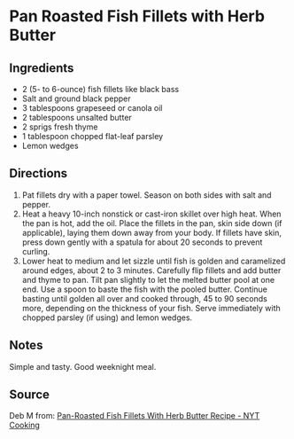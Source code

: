 # Pan Roasted Fish Fillets with Herb Butter

## Ingredients

- 2 (5- to 6-ounce) fish fillets like black bass
- Salt and ground black pepper
- 3 tablespoons grapeseed or canola oil
- 2 tablespoons unsalted butter
- 2 sprigs fresh thyme
- 1 tablespoon chopped flat-leaf parsley
- Lemon wedges

## Directions

1. Pat fillets dry with a paper towel. Season on both sides with salt and pepper.
2. Heat a heavy 10-inch nonstick or cast-iron skillet over high heat. When the pan is hot, add the oil. Place the fillets in the pan, skin side down (if applicable), laying them down away from your body. If fillets have skin, press down gently with a spatula for about 20 seconds to prevent curling.
3. Lower heat to medium and let sizzle until fish is golden and caramelized around edges, about 2 to 3 minutes. Carefully flip fillets and add butter and thyme to pan. Tilt pan slightly to let the melted butter pool at one end. Use a spoon to baste the fish with the pooled butter. Continue basting until golden all over and cooked through, 45 to 90 seconds more, depending on the thickness of your fish. Serve immediately with chopped parsley (if using) and lemon wedges.

## Notes

Simple and tasty. Good weeknight meal.

## Source

Deb M from: [Pan-Roasted Fish Fillets With Herb Butter Recipe - NYT Cooking](https://cooking.nytimes.com/recipes/1017360-pan-roasted-fish-fillets-with-herb-butter)
